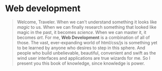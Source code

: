 # Web development

> Welcome, Traveler. When we can't understand something it looks like _magic_ to us. When we can finally research something that looked like magic in the past, it becomes _science_. When we can master it, it becomes _art_. For me, __Web Development__ is a combination of all of those. The vast, ever-expanding world of html/css/js is something yet to be learned by anyone who desires to step in this sphere. And  people who build unbelievable, beautiful, convenient and swift as the wind user interfaces and applications are true wizards for me. So I present you this book of knowledge, since knowledge is power.
